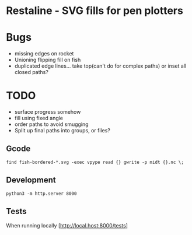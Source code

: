# Restaline - SVG fills for pen plotters

# Bugs

- missing edges on rocket
- Unioning flipping fill on fish
- duplicated edge lines... take top(can't do for complex paths) or inset all closed paths?

# TODO

- surface progress somehow
- fill using fixed angle
- order paths to avoid smugging
- Split up final paths into groups, or files?

## Gcode

```
find fish-bordered-*.svg -exec vpype read {} gwrite -p midt {}.nc \;
```

## Development

`python3 -m http.server 8000`

## Tests

When running locally [http://local.host:8000/tests]
